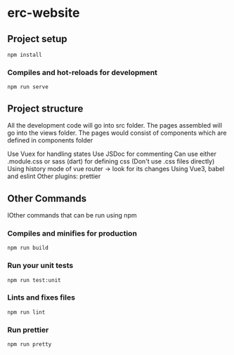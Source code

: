 # erc-website

## Project setup

```
npm install
```

### Compiles and hot-reloads for development

```
npm run serve
```

## Project structure

All the development code will go into src folder. The pages assembled will go into the views folder. The pages would consist of components which are defined in components folder

Use Vuex for handling states
Use JSDoc for commenting
Can use either .module.css or sass (dart) for defining css (Don't use .css files directly)
Using history mode of vue router -> look for its changes
Using Vue3, babel and eslint
Other plugins: prettier

## Other Commands

IOther commands that can be run using npm

### Compiles and minifies for production

```
npm run build
```

### Run your unit tests

```
npm run test:unit
```

### Lints and fixes files

```
npm run lint
```

### Run prettier

```
npm run pretty
```
